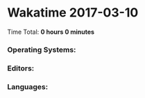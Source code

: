 # Wakatime 2017-03-10

Time Total: **0 hours 0 minutes**

### Operating Systems:

### Editors:

### Languages:

